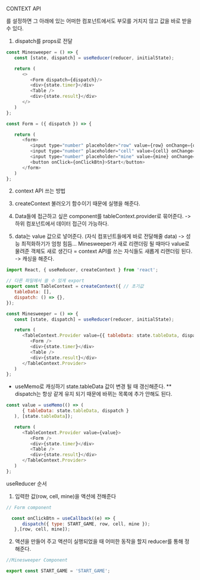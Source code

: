 CONTEXT API

를 설정하면 그 아래에 있는 어떠한 컴포넌트에서도
부모를 거치지 않고 값을 바로 받을 수 있다. 



1. dispatch를 props로 전달
```javascript
const Minesweeper = () => {
   const [state, dispatch] = useReducer(reducer, initialState);

   return (
      <>
         <Form dispatch={dispatch}/>
         <div>{state.timer}</div>
         <Table />
         <div>{state.result}</div>
      </>
   )
};
```

```javascript
const Form = ({ dispatch }) => {

   return (
      <form>
         <input type="number" placeholder="row" value={row} onChange={onChangeRow} />
         <input type="number" placeholder="cell" value={cell} onChange={onChangeCell} />
         <input type="number" placeholder="mine" value={mine} onChange={onChangeMine} />
         <button onClick={onClickBtn}>Start</button>
      </form>
   )
};

```

2. context API 쓰는 방법

1.  createContext 불러오기
함수이기 때문에 실행을 해준다. 
2. Data들에 접근하고 싶은 component를 tableContext.provider로 묶어준다. -> 하위 컴포넌트에서 데이터 접근이 가능하다. 
3. data는 value 값으로 넣어준다. (자식 컴포넌트들에게 바로 전달해줄 data)
-> 성능 최적화하기가 엄청 힘듬... 
Minesweeper가 새로 리랜더링 될 때마다 value로 물려준 객체도 새로 생긴다
= context API를 쓰는 자식들도 새롭게 리랜더링 된다. 
-> 캐싱을 해준다. 

```javascript
import React, { useReducer, createContext } from 'react';

// 다른 파일에서 쓸 수 있게 export
export const TableContext = createContext({ // 초기값
   tableData: [],
   dispatch: () => {},
});

const Minesweeper = () => {
   const [state, dispatch] = useReducer(reducer, initialState);

   return (
      <TableContext.Provider value={{ tableData: state.tableData, dispatch }}>
         <Form />
         <div>{state.timer}</div>
         <Table />
         <div>{state.result}</div>
      </TableContext.Provider>
   )
};
```

* useMemo로 캐싱하기
state.tableData 값이 변경 될 때 갱신해준다. 
** dispatch는 항상 같게 유지 되기 때문에 바뀌는 목록에 추가 안해도 된다.  

```javascript
const value = useMemo(() => (
      { tableData: state.tableData, dispatch }
   ), [state.tableData]); 

   return (
      <TableContext.Provider value={value}>
         <Form />
         <div>{state.timer}</div>
         <Table />
         <div>{state.result}</div>
      </TableContext.Provider>
   )
};
```


useReducer 순서
1. 입력한 값(row, cell, mine)을 액션에 전해준다 
```javascript
// Form component

  const onClickBtn = useCallback((e) => {
      dispatch({ type: START_GAME, row, cell, mine });
   },[row, cell, mine]);
```
2. 액션을 만들어 주고 액션이 실행되었을 때 어떠한 동작을 할지 reducer를 통해 정해준다. 
```javascript
//Minesweeper Component

export const START_GAME = 'START_GAME';


```